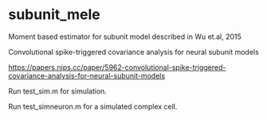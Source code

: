 # subunit_mele
Moment based estimator for subunit model described in Wu et.al, 2015

Convolutional spike-triggered covariance analysis for neural subunit models

https://papers.nips.cc/paper/5962-convolutional-spike-triggered-covariance-analysis-for-neural-subunit-models

Run test_sim.m for simulation.

Run test_simneuron.m for a simulated complex cell.
